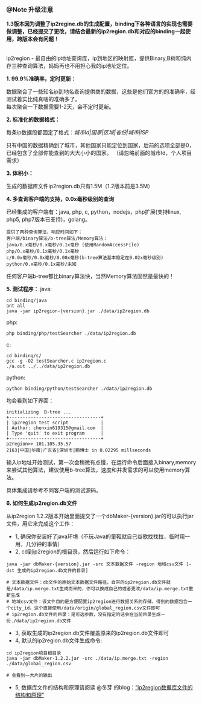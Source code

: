 ### @Note 升级注意 

**1.3版本因为调整了ip2regine.db的生成配置，binding下各种语言的实现也需要做调整，已经提交了更改，请结合最新的ip2region.db和对应的binding一起使用，跨版本会有问题！**

<br />
ip2region - 最自由的ip地址查询库，ip到地区的映射库，提供Binary,B树和纯内存三种查询算法，妈妈再也不用担心我的ip地址定位。

**1. 99.9%准确率，定时更新：**

数据聚合了一些知名ip到地名查询提供商的数据，这些是他们官方的的准确率，经测试着实比纯真啥的准确多了。<br />
每次聚合一下数据需要1-2天，会不定时更新。

**2. 标准化的数据格式：**

每条ip数据段都固定了格式：_城市Id|国家|区域|省份|城市|ISP_

只有中国的数据精确到了城市，其他国家只能定位到国家，后前的选项全部是0，已经包含了全部你能查到的大大小小的国家。
（请忽略前面的城市Id，个人项目需求）

**3. 体积小：**

生成的数据库文件ip2region.db只有1.5M（1.2版本前是3.5M）

**4. 多查询客户端的支持，0.0x毫秒级别的查询**

已经集成的客户端有：java, php, c, python，nodejs，php扩展(支持linux, php5, php7版本已支持)，golang。

    提供了两种查询算法，响应时间如下：
    客户端/binary算法/b-tree算法/Memory算法：
    java/0.x毫秒/0.x毫秒/0.1x毫秒 (使用RandomAccessFile)
    php/0.x毫秒/0.1x毫秒/0.1x毫秒
    c/0.0x毫秒/0.0x毫秒/0.00x毫秒(b-tree算法基本稳定在0.02x毫秒级别)
    python/0.x毫秒/0.1x毫秒/未知

任何客户端b-tree都比binary算法快，当然Memory算法固然是最快的！

**5. 测试程序：**
java: 

	cd binding/java
	ant all
	java -jar ip2region-{version}.jar ./data/ip2region.db

php: 

    php binding/php/testSearcher ./data/ip2region.db

c: 

    cd binding/c/
    gcc -g -O2 testSearcher.c ip2region.c
    ./a.out ../../data/ip2region.db

python: 

    python binding/python/testSearcher ./data/ip2region.db

均会看到如下界面：

    initializing  B-tree ... 
    +----------------------------------+
    | ip2region test script            |
    | Author: chenxin619315@gmail.com  |
    | Type 'quit' to exit program      |
    +----------------------------------+
    p2region>> 101.105.35.57
    2163|中国|华南|广东省|深圳市|鹏博士 in 0.02295 millseconds

输入ip地址开始测试，第一次会稍微有点慢，在运行命令后面接入binary,memory来尝试其他算法，建议使用b-tree算法，速度和并发需求的可以使用memory算法。

具体集成请参考不同客户端的测试源码。

**6. 如何生成ip2region.db文件**

从ip2region 1.2.2版本开始里面提交了一个dbMaker-{version}.jar的可以执行jar文件，用它来完成这个工作：
* 1, 确保你安装好了java环境（不玩Java的童鞋就自己谷歌找找拉，临时用一用，几分钟的事情）
* 2, cd到ip2region的根目录，然后运行如下命令：

```shell
java -jar dbMaker-{version}.jar -src 文本数据文件 -region 地域csv文件 [-dst 生成的ip2region.db文件的目录]

# 文本数据文件：db文件的原始文本数据文件路径，自带的ip2region.db文件就是/data/ip.merge.txt生成而来的，你可以换成自己的或者更改/data/ip.merge.txt重新生成
# 地域csv文件：该文件目的是方便配置ip2region进行数据关系的存储，得到的数据包含一个city_id，这个直接使用/data/origin/global_region.csv文件即可
# ip2region.db文件的目录：是可选参数，没有指定的话会在当前目录生成一份./data/ip2region.db文件
```

* 3, 获取生成的ip2region.db文件覆盖原来的ip2region.db文件即可
* 4, 默认的ip2region.db文件生成命令:

```shell
cd ip2region项目根目录
java -jar dbMaker-1.2.2.jar -src ./data/ip.merge.txt -region ./data/global_region.csv

# 会看到一大片的输出
```

* 5, 数据库文件的结构和原理请阅读 @冬芽 的blog：[“ip2region数据库文件的结构和原理”](http://dongyado.com/tool/2016/08/18/structure-of-ip2region-database-file/)
